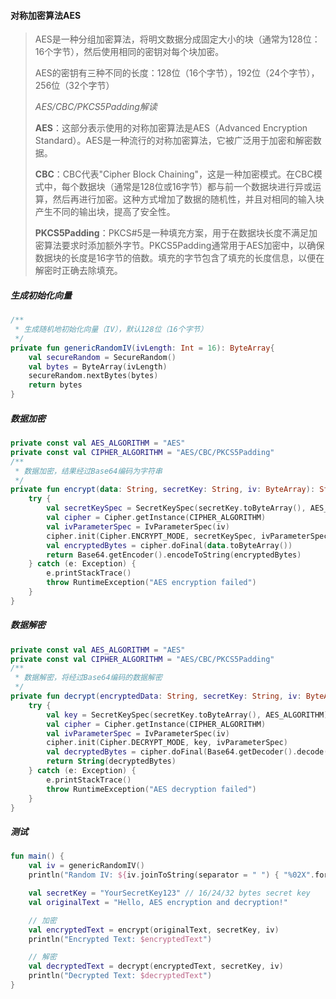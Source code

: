 #### 对称加密算法AES

> AES是一种分组加密算法，将明文数据分成固定大小的块（通常为128位：16个字节），然后使用相同的密钥对每个块加密。
>
> AES的密钥有三种不同的长度：128位（16个字节），192位（24个字节），256位（32个字节）
>
> 
>
> *AES/CBC/PKCS5Padding解读*
>
> **AES**：这部分表示使用的对称加密算法是AES（Advanced Encryption Standard）。AES是一种流行的对称加密算法，它被广泛用于加密和解密数据。
>
> **CBC**：CBC代表"Cipher Block Chaining"，这是一种加密模式。在CBC模式中，每个数据块（通常是128位或16字节）都与前一个数据块进行异或运算，然后再进行加密。这种方式增加了数据的随机性，并且对相同的输入块产生不同的输出块，提高了安全性。
>
> **PKCS5Padding**：PKCS#5是一种填充方案，用于在数据块长度不满足加密算法要求时添加额外字节。PKCS5Padding通常用于AES加密中，以确保数据块的长度是16字节的倍数。填充的字节包含了填充的长度信息，以便在解密时正确去除填充。

##### 生成初始化向量

```kotlin
/**
 * 生成随机地初始化向量（IV），默认128位（16个字节）
 */
private fun genericRandomIV(ivLength: Int = 16): ByteArray{
    val secureRandom = SecureRandom()
    val bytes = ByteArray(ivLength)
    secureRandom.nextBytes(bytes)
    return bytes
}
```

##### 数据加密

```kotlin
private const val AES_ALGORITHM = "AES"
private const val CIPHER_ALGORITHM = "AES/CBC/PKCS5Padding"
/**
 * 数据加密，结果经过Base64编码为字符串
 */
private fun encrypt(data: String, secretKey: String, iv: ByteArray): String{
    try {
        val secretKeySpec = SecretKeySpec(secretKey.toByteArray(), AES_ALGORITHM)
        val cipher = Cipher.getInstance(CIPHER_ALGORITHM)
        val ivParameterSpec = IvParameterSpec(iv)
        cipher.init(Cipher.ENCRYPT_MODE, secretKeySpec, ivParameterSpec)
        val encryptedBytes = cipher.doFinal(data.toByteArray())
        return Base64.getEncoder().encodeToString(encryptedBytes)
    } catch (e: Exception) {
        e.printStackTrace()
        throw RuntimeException("AES encryption failed")
    }
}
```

##### 数据解密

```kotlin
private const val AES_ALGORITHM = "AES"
private const val CIPHER_ALGORITHM = "AES/CBC/PKCS5Padding"
/**
 * 数据解密，将经过Base64编码的数据解密
 */
private fun decrypt(encryptedData: String, secretKey: String, iv: ByteArray): String{
    try {
        val key = SecretKeySpec(secretKey.toByteArray(), AES_ALGORITHM)
        val cipher = Cipher.getInstance(CIPHER_ALGORITHM)
        val ivParameterSpec = IvParameterSpec(iv)
        cipher.init(Cipher.DECRYPT_MODE, key, ivParameterSpec)
        val decryptedBytes = cipher.doFinal(Base64.getDecoder().decode(encryptedData))
        return String(decryptedBytes)
    } catch (e: Exception) {
        e.printStackTrace()
        throw RuntimeException("AES decryption failed")
    }
}
```

##### 测试

```kotlin
fun main() {
    val iv = genericRandomIV()
    println("Random IV: ${iv.joinToString(separator = " ") { "%02X".format(it) }}")

    val secretKey = "YourSecretKey123" // 16/24/32 bytes secret key
    val originalText = "Hello, AES encryption and decryption!"

    // 加密
    val encryptedText = encrypt(originalText, secretKey, iv)
    println("Encrypted Text: $encryptedText")

    // 解密
    val decryptedText = decrypt(encryptedText, secretKey, iv)
    println("Decrypted Text: $decryptedText")
}
```


